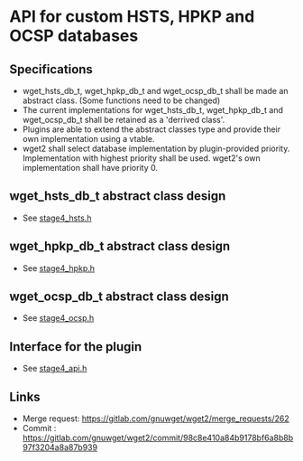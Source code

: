 # API for custom HSTS, HPKP and OCSP databases

## Specifications
- wget_hsts_db_t, wget_hpkp_db_t and wget_ocsp_db_t 
  shall be made an abstract class. (Some functions need to be changed)
- The current implementations for 
  wget_hsts_db_t, wget_hpkp_db_t and wget_ocsp_db_t shall be retained as a
  'derrived class'.
- Plugins are able to extend the abstract classes type and provide their own
  implementation using a vtable.
- wget2 shall select database implementation by plugin-provided priority.
  Implementation with highest priority shall be used. wget2's own 
  implementation shall have priority 0.
  
## wget_hsts_db_t abstract class design
- See [stage4_hsts.h](stage4_hsts.h)

## wget_hpkp_db_t abstract class design
- See [stage4_hpkp.h](stage4_hpkp.h)

## wget_ocsp_db_t abstract class design
- See [stage4_ocsp.h](stage4_ocsp.h)

## Interface for the plugin
- See [stage4_api.h](stage4_api.h)

## Links
- Merge request: https://gitlab.com/gnuwget/wget2/merge_requests/262
- Commit : https://gitlab.com/gnuwget/wget2/commit/98c8e410a84b9178bf6a8b8b97f3204a8a87b939
